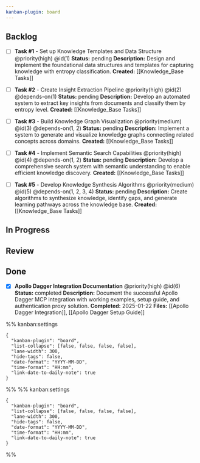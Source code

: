 ```yaml
---
kanban-plugin: board
---
```


## Backlog
- [ ] **Task #1** - Set up Knowledge Templates and Data Structure
  @priority(high)
  @id(1)
  **Status:** pending
  **Description:** Design and implement the foundational data structures and templates for capturing knowledge with entropy classification.
  **Created:** [[Knowledge_Base Tasks]]

- [ ] **Task #2** - Create Insight Extraction Pipeline
  @priority(high)
  @id(2)
  @depends-on(1)
  **Status:** pending
  **Description:** Develop an automated system to extract key insights from documents and classify them by entropy level.
  **Created:** [[Knowledge_Base Tasks]]

- [ ] **Task #3** - Build Knowledge Graph Visualization
  @priority(medium)
  @id(3)
  @depends-on(1, 2)
  **Status:** pending
  **Description:** Implement a system to generate and visualize knowledge graphs connecting related concepts across domains.
  **Created:** [[Knowledge_Base Tasks]]

- [ ] **Task #4** - Implement Semantic Search Capabilities
  @priority(high)
  @id(4)
  @depends-on(1, 2)
  **Status:** pending
  **Description:** Develop a comprehensive search system with semantic understanding to enable efficient knowledge discovery.
  **Created:** [[Knowledge_Base Tasks]]

- [ ] **Task #5** - Develop Knowledge Synthesis Algorithms
  @priority(medium)
  @id(5)
  @depends-on(1, 2, 3, 4)
  **Status:** pending
  **Description:** Create algorithms to synthesize knowledge, identify gaps, and generate learning pathways across the knowledge base.
  **Created:** [[Knowledge_Base Tasks]]



## In Progress

## Review

## Done

- [x] **Apollo Dagger Integration Documentation** 
  @priority(high)
  @id(6)
  **Status:** completed
  **Description:** Document the successful Apollo Dagger MCP integration with working examples, setup guide, and authentication proxy solution.
  **Completed:** 2025-01-22
  **Files:** [[Apollo Dagger Integration]], [[Apollo Dagger Setup Guide]]

%% kanban:settings
```
{
  "kanban-plugin": "board",
  "list-collapse": [false, false, false, false],
  "lane-width": 300,
  "hide-tags": false,
  "date-format": "YYYY-MM-DD",
  "time-format": "HH:mm",
  "link-date-to-daily-note": true
}
```
%%
%% kanban:settings
```
{
  "kanban-plugin": "board",
  "list-collapse": [false, false, false, false],
  "lane-width": 300,
  "hide-tags": false,
  "date-format": "YYYY-MM-DD",
  "time-format": "HH:mm",
  "link-date-to-daily-note": true
}
```
%%
